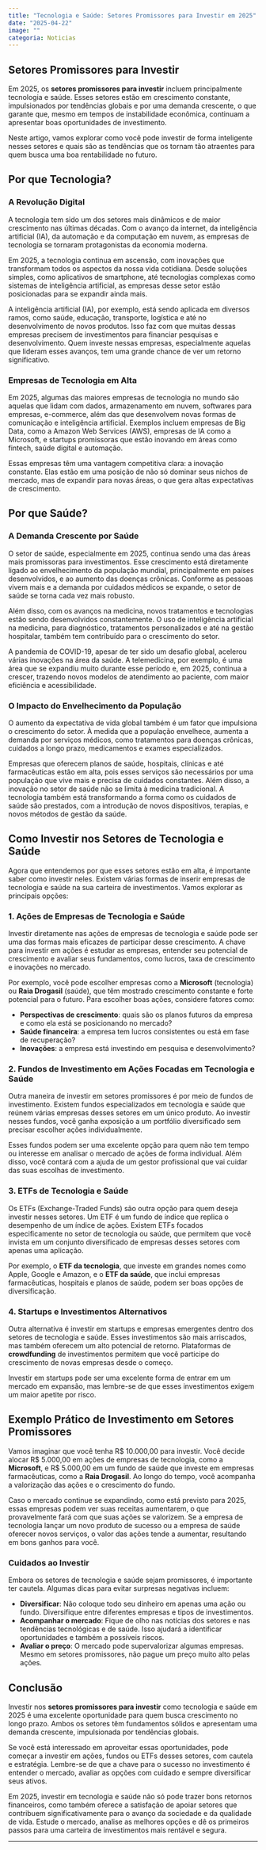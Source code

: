 ```yaml
---
title: "Tecnologia e Saúde: Setores Promissores para Investir em 2025"
date: "2025-04-22"
image: ""
categoria: Noticias
---
```


## Setores Promissores para Investir

Em 2025, os **setores promissores para investir** incluem principalmente tecnologia e saúde. Esses setores estão em crescimento constante, impulsionados por tendências globais e por uma demanda crescente, o que garante que, mesmo em tempos de instabilidade econômica, continuam a apresentar boas oportunidades de investimento.

Neste artigo, vamos explorar como você pode investir de forma inteligente nesses setores e quais são as tendências que os tornam tão atraentes para quem busca uma boa rentabilidade no futuro.

## Por que Tecnologia?

### A Revolução Digital

A tecnologia tem sido um dos setores mais dinâmicos e de maior crescimento nas últimas décadas. Com o avanço da internet, da inteligência artificial (IA), da automação e da computação em nuvem, as empresas de tecnologia se tornaram protagonistas da economia moderna. 

Em 2025, a tecnologia continua em ascensão, com inovações que transformam todos os aspectos da nossa vida cotidiana. Desde soluções simples, como aplicativos de smartphone, até tecnologias complexas como sistemas de inteligência artificial, as empresas desse setor estão posicionadas para se expandir ainda mais.

A inteligência artificial (IA), por exemplo, está sendo aplicada em diversos ramos, como saúde, educação, transporte, logística e até no desenvolvimento de novos produtos. Isso faz com que muitas dessas empresas precisem de investimentos para financiar pesquisas e desenvolvimento. Quem investe nessas empresas, especialmente aquelas que lideram esses avanços, tem uma grande chance de ver um retorno significativo.

### Empresas de Tecnologia em Alta

Em 2025, algumas das maiores empresas de tecnologia no mundo são aquelas que lidam com dados, armazenamento em nuvem, softwares para empresas, e-commerce, além das que desenvolvem novas formas de comunicação e inteligência artificial. Exemplos incluem empresas de Big Data, como a Amazon Web Services (AWS), empresas de IA como a Microsoft, e startups promissoras que estão inovando em áreas como fintech, saúde digital e automação.

Essas empresas têm uma vantagem competitiva clara: a inovação constante. Elas estão em uma posição de não só dominar seus nichos de mercado, mas de expandir para novas áreas, o que gera altas expectativas de crescimento.

## Por que Saúde?

### A Demanda Crescente por Saúde

O setor de saúde, especialmente em 2025, continua sendo uma das áreas mais promissoras para investimentos. Esse crescimento está diretamente ligado ao envelhecimento da população mundial, principalmente em países desenvolvidos, e ao aumento das doenças crônicas. Conforme as pessoas vivem mais e a demanda por cuidados médicos se expande, o setor de saúde se torna cada vez mais robusto.

Além disso, com os avanços na medicina, novos tratamentos e tecnologias estão sendo desenvolvidos constantemente. O uso de inteligência artificial na medicina, para diagnóstico, tratamentos personalizados e até na gestão hospitalar, também tem contribuído para o crescimento do setor.

A pandemia de COVID-19, apesar de ter sido um desafio global, acelerou várias inovações na área da saúde. A telemedicina, por exemplo, é uma área que se expandiu muito durante esse período e, em 2025, continua a crescer, trazendo novos modelos de atendimento ao paciente, com maior eficiência e acessibilidade.

### O Impacto do Envelhecimento da População

O aumento da expectativa de vida global também é um fator que impulsiona o crescimento do setor. À medida que a população envelhece, aumenta a demanda por serviços médicos, como tratamentos para doenças crônicas, cuidados a longo prazo, medicamentos e exames especializados. 

Empresas que oferecem planos de saúde, hospitais, clínicas e até farmacêuticas estão em alta, pois esses serviços são necessários por uma população que vive mais e precisa de cuidados constantes. Além disso, a inovação no setor de saúde não se limita à medicina tradicional. A tecnologia também está transformando a forma como os cuidados de saúde são prestados, com a introdução de novos dispositivos, terapias, e novos métodos de gestão da saúde.

## Como Investir nos Setores de Tecnologia e Saúde

Agora que entendemos por que esses setores estão em alta, é importante saber como investir neles. Existem várias formas de inserir empresas de tecnologia e saúde na sua carteira de investimentos. Vamos explorar as principais opções:

### 1. Ações de Empresas de Tecnologia e Saúde

Investir diretamente nas ações de empresas de tecnologia e saúde pode ser uma das formas mais eficazes de participar desse crescimento. A chave para investir em ações é estudar as empresas, entender seu potencial de crescimento e avaliar seus fundamentos, como lucros, taxa de crescimento e inovações no mercado.

Por exemplo, você pode escolher empresas como a **Microsoft** (tecnologia) ou **Raia Drogasil** (saúde), que têm mostrado crescimento constante e forte potencial para o futuro. Para escolher boas ações, considere fatores como:
- **Perspectivas de crescimento**: quais são os planos futuros da empresa e como ela está se posicionando no mercado?
- **Saúde financeira**: a empresa tem lucros consistentes ou está em fase de recuperação?
- **Inovações**: a empresa está investindo em pesquisa e desenvolvimento?

### 2. Fundos de Investimento em Ações Focadas em Tecnologia e Saúde

Outra maneira de investir em setores promissores é por meio de fundos de investimento. Existem fundos especializados em tecnologia e saúde que reúnem várias empresas desses setores em um único produto. Ao investir nesses fundos, você ganha exposição a um portfólio diversificado sem precisar escolher ações individualmente.

Esses fundos podem ser uma excelente opção para quem não tem tempo ou interesse em analisar o mercado de ações de forma individual. Além disso, você contará com a ajuda de um gestor profissional que vai cuidar das suas escolhas de investimento.

### 3. ETFs de Tecnologia e Saúde

Os ETFs (Exchange-Traded Funds) são outra opção para quem deseja investir nesses setores. Um ETF é um fundo de índice que replica o desempenho de um índice de ações. Existem ETFs focados especificamente no setor de tecnologia ou saúde, que permitem que você invista em um conjunto diversificado de empresas desses setores com apenas uma aplicação.

Por exemplo, o **ETF da tecnologia**, que investe em grandes nomes como Apple, Google e Amazon, e o **ETF da saúde**, que inclui empresas farmacêuticas, hospitais e planos de saúde, podem ser boas opções de diversificação.

### 4. Startups e Investimentos Alternativos

Outra alternativa é investir em startups e empresas emergentes dentro dos setores de tecnologia e saúde. Esses investimentos são mais arriscados, mas também oferecem um alto potencial de retorno. Plataformas de **crowdfunding** de investimentos permitem que você participe do crescimento de novas empresas desde o começo.

Investir em startups pode ser uma excelente forma de entrar em um mercado em expansão, mas lembre-se de que esses investimentos exigem um maior apetite por risco.

## Exemplo Prático de Investimento em Setores Promissores

Vamos imaginar que você tenha R$ 10.000,00 para investir. Você decide alocar R$ 5.000,00 em ações de empresas de tecnologia, como a **Microsoft**, e R$ 5.000,00 em um fundo de saúde que investe em empresas farmacêuticas, como a **Raia Drogasil**. Ao longo do tempo, você acompanha a valorização das ações e o crescimento do fundo.

Caso o mercado continue se expandindo, como está previsto para 2025, essas empresas podem ver suas receitas aumentarem, o que provavelmente fará com que suas ações se valorizem. Se a empresa de tecnologia lançar um novo produto de sucesso ou a empresa de saúde oferecer novos serviços, o valor das ações tende a aumentar, resultando em bons ganhos para você.

### Cuidados ao Investir

Embora os setores de tecnologia e saúde sejam promissores, é importante ter cautela. Algumas dicas para evitar surpresas negativas incluem:
- **Diversificar**: Não coloque todo seu dinheiro em apenas uma ação ou fundo. Diversifique entre diferentes empresas e tipos de investimentos.
- **Acompanhar o mercado**: Fique de olho nas notícias dos setores e nas tendências tecnológicas e de saúde. Isso ajudará a identificar oportunidades e também a possíveis riscos.
- **Avaliar o preço**: O mercado pode supervalorizar algumas empresas. Mesmo em setores promissores, não pague um preço muito alto pelas ações.

## Conclusão

Investir nos **setores promissores para investir** como tecnologia e saúde em 2025 é uma excelente oportunidade para quem busca crescimento no longo prazo. Ambos os setores têm fundamentos sólidos e apresentam uma demanda crescente, impulsionada por tendências globais.

Se você está interessado em aproveitar essas oportunidades, pode começar a investir em ações, fundos ou ETFs desses setores, com cautela e estratégia. Lembre-se de que a chave para o sucesso no investimento é entender o mercado, avaliar as opções com cuidado e sempre diversificar seus ativos.

Em 2025, investir em tecnologia e saúde não só pode trazer bons retornos financeiros, como também oferece a satisfação de apoiar setores que contribuem significativamente para o avanço da sociedade e da qualidade de vida. Estude o mercado, analise as melhores opções e dê os primeiros passos para uma carteira de investimentos mais rentável e segura.

---
